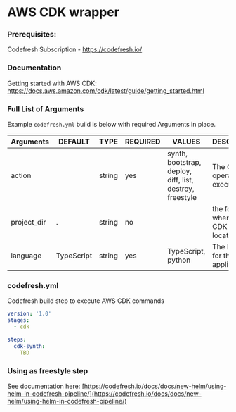 # AWS CDK wrapper

### Prerequisites:

Codefresh Subscription - https://codefresh.io/

### Documentation

Getting started with AWS CDK: https://docs.aws.amazon.com/cdk/latest/guide/getting_started.html

### Full List of Arguments

Example `codefresh.yml` build is below with required Arguments in place.

| Arguments | DEFAULT | TYPE | REQUIRED | VALUES | DESCRIPTION |
|----------------------------|----------|---------|----------|----------|---------------------------------------------------------------------------------------------------------------------------------|
| action | | string | yes | synth, bootstrap, deploy, diff, list, destroy, freestyle |The CDK operation to execute |
| project_dir | . | string | no | | the folder where the CDK app is located |
| language | TypeScript | string | yes | TypeScript, python | The language for the application |



### codefresh.yml

Codefresh build step to execute AWS CDK commands

```yaml
version: '1.0'
stages:
  - cdk

steps:
  cdk-synth:
    TBD  

```

### Using as freestyle step

See documentation here: [https://codefresh.io/docs/docs/new-helm/using-helm-in-codefresh-pipeline/](https://codefresh.io/docs/docs/new-helm/using-helm-in-codefresh-pipeline/)
